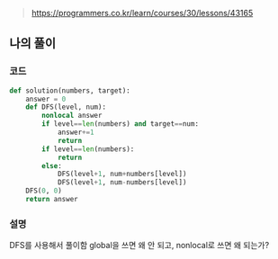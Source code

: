 > https://programmers.co.kr/learn/courses/30/lessons/43165

## 나의 풀이
### 코드
```python
def solution(numbers, target):
    answer = 0
    def DFS(level, num):
        nonlocal answer
        if level==len(numbers) and target==num:
            answer+=1
            return
        if level==len(numbers):
            return
        else:
            DFS(level+1, num+numbers[level])
            DFS(level+1, num-numbers[level])
    DFS(0, 0)
    return answer
```

### 설명
DFS를 사용해서 풀이함
global을 쓰면 왜 안 되고, nonlocal로 쓰면 왜 되는가?
